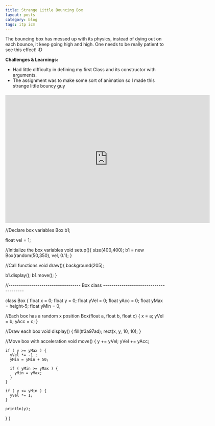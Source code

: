 ```yaml
---
title: Strange Little Bouncing Box
layout: posts
category: blog
tags: itp icm
---
```


The bouncing box has messed up with its physics, instead of dying out on each bounce, it keep going high and high. One needs to be really patient to see this effect! :D

**Challenges & Learnings:**

* Had little difficulty in defining my first Class and its constructor with arguments.
* The assignment was to make some sort of animation so I made this strange little bouncy guy

<iframe style="margin-top:20px; display:block;" width="640" height="400" scrolling="no" frameborder="0" src="http://www.openprocessing.org/sketch/124624/embed/?width=640&height=360&border=true"></iframe>

//Declare box variables
Box b1;

float vel = 1;

//Initialize the box variables
void setup(){
  size(400,400);
  b1 = new Box(random(50,350), vel, 0.1);
}

//Call functions
void draw(){
  background(205);
  
  b1.display();
  b1.move();
}

//----------------------------------- Box class ---------------------------------------

class Box {
  float x = 0;
  float y = 0;
  float yVel = 0;
  float yAcc = 0;
  float yMax = height-5;
  float yMin = 0;

  //Each box has a random x position
  Box(float a, float b, float c) {
    x = a;
    yVel = b;
    yAcc = c;
  }

  //Draw each box
  void display() {
    fill(#3a97ad);
    rect(x, y, 10, 10);
  }

  //Move box with acceleration 
  void move() {
    y += yVel;
    yVel += yAcc;

    if ( y >= yMax ) {
      yVel *= -1 ;
      yMin = yMin + 50;

      if ( yMin >= yMax ) {
        yMin = yMax;
      }
    }

    if ( y <= yMin ) {
      yVel *= 1;
    }
    
    println(y);
  }
}